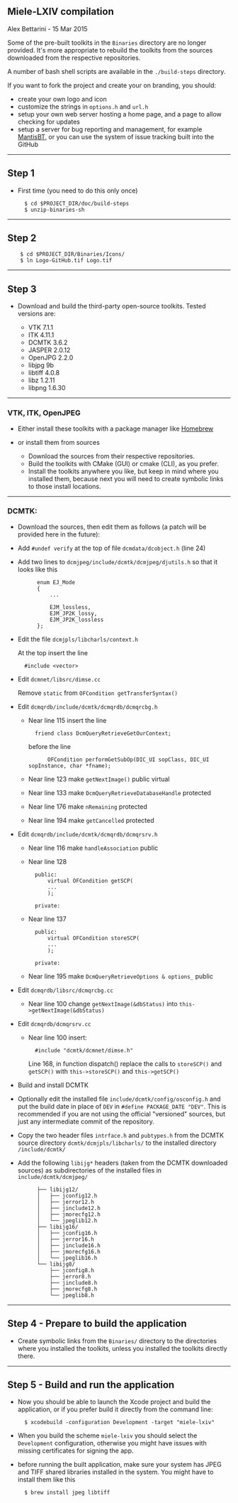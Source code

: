## Miele-LXIV compilation

Alex Bettarini - 15 Mar 2015

Some of the pre-built toolkits in the `Binaries` directory are no longer provided. It's more appropriate to rebuild the toolkits from the sources downloaded from the respective repositories.

A number of bash shell scripts are available in the `./build-steps` directory.

If you want to fork the project and create your on branding, you should:

- create your own logo and icon
- customize the strings in `options.h` and `url.h`
- setup your own web server hosting a home page, and a page to allow checking for updates
- setup a server for bug reporting and management, for example [MantisBT](https://www.mantisbt.org), or you can use the system of issue tracking built into the GitHub

---
## Step 1
- First time (you need to do this only once)

		$ cd $PROJECT_DIR/doc/build-steps
		$ unzip-binaries-sh

---
## Step 2
		$ cd $PROJECT_DIR/Binaries/Icons/
		$ ln Logo-GitHub.tif Logo.tif

---
## Step 3

- Download and build the third-party open-source toolkits. Tested versions are:

	- VTK 7.1.1
	- ITK 4.11.1
	- DCMTK 3.6.2
	- JASPER 2.0.12
	- OpenJPG 2.2.0
	- libjpg 9b
	- libtiff 4.0.8
	- libz 1.2.11
	- libpng 1.6.30

---
### VTK, ITK, OpenJPEG

- Either install these toolkits with a package manager like [Homebrew](https://brew.sh)
- or install them from sources

	- Download the sources from their respective repositories.
	- Build the toolkits with CMake (GUI) or cmake (CLI), as you prefer.
	- Install the toolkits anywhere you like, but keep in mind where you installed them, because next you will need to create symbolic links to those install locations.

---
### **DCMTK**:

- Download the sources, then edit them as follows (a patch will be provided here in the future):

- Add `#undef verify` at the top of file `dcmdata/dcobject.h` (line 24)

- Add two lines to `dcmjpeg/include/dcmtk/dcmjpeg/djutils.h` so that it looks like this

			enum EJ_Mode
			{
				...

				EJM_lossless,
			 	EJM_JP2K_lossy,
				EJM_JP2K_lossless
			};

- Edit the file `dcmjpls/libcharls/context.h`

	At the top insert the line
	
		#include <vector>

- Edit `dcmnet/libsrc/dimse.cc`
 
	Remove `static` from `OFCondition getTransferSyntax()`

- Edit `dcmqrdb/include/dcmtk/dcmqrdb/dcmqrcbg.h`
   	
   	- Near line 115 insert the line

	   	    friend class DcmQueryRetrieveGetOurContext;
	   	    
		before the line

    			OFCondition performGetSubOp(DIC_UI sopClass, DIC_UI sopInstance, char *fname);

   	- Near line 123 make `getNextImage()` public virtual
   	- Near line 133 make `DcmQueryRetrieveDatabaseHandle` protected
   	- Near line 176 make `nRemaining` protected
   	- Near line 194 make `getCancelled` protected

- Edit `dcmqrdb/include/dcmtk/dcmqrdb/dcmqrsrv.h`

	- Near line 116 make `handleAssociation` public
	- Near line 128
	
			public:
				virtual OFCondition getSCP(
				...
				);

			private:

	- Near line 137
	
			public:
				virtual OFCondition storeSCP(
				...
				);

			private:

	- Near line 195 make `DcmQueryRetrieveOptions & options_` public

- Edit `dcmqrdb/libsrc/dcmqrcbg.cc`

	- Near line 100 change `getNextImage(&dbStatus)`
	into `this->getNextImage(&dbStatus)`

- Edit `dcmqrdb/dcmqrsrv.cc`

	- Near line 100 insert:
	
			#include "dcmtk/dcmnet/dimse.h"
			
   		Line 168, in function dispatch() replace
   		the calls to `storeSCP()` and `getSCP()`
   		with `this->storeSCP()` and `this->getSCP()`

- Build and install DCMTK

- Optionally edit the installed file `include/dcmtk/config/osconfig.h` and put the build date in place of `DEV` in `#define PACKAGE_DATE "DEV"`. This is recommended if you are not using the official "versioned" sources, but just any intermediate commit of the repository.

- Copy the two header files `intrface.h` and `pubtypes.h` from the DCMTK source directory `dcmtk/dcmjpls/libcharls/` to the installed directory `/include/dcmtk/`
			
- Add the following `libijg*` headers (taken from the DCMTK downloaded sources) as subdirectories of the installed files in `include/dcmtk/dcmjpeg/`
		
			├── libijg12/
			│   ├── jconfig12.h
			│   ├── jerror12.h
			│   ├── jinclude12.h
			│   ├── jmorecfg12.h
			│   └── jpeglib12.h
			├── libijg16/
			│   ├── jconfig16.h
			│   ├── jerror16.h
			│   ├── jinclude16.h
			│   ├── jmorecfg16.h
			│   └── jpeglib16.h
			└── libijg8/
			    ├── jconfig8.h
			    ├── jerror8.h
			    ├── jinclude8.h
			    ├── jmorecfg8.h
			    └── jpeglib8.h
			    
---
## Step 4 - Prepare to build the application
- Create symbolic links from the `Binaries/` directory to the directories where you installed the toolkits, unless you installed the toolkits directly there.

---
## Step 5 - Build and run the application
- Now you should be able to launch the Xcode project and build the application, or if you prefer build it directly from the command line:

		$ xcodebuild -configuration Development -target "miele-lxiv"

- When you build the scheme `miele-lxiv` you should select the `Development` configuration, otherwise you might have issues with missing certificates for signing the app.
- before running the built application, make sure your system has JPEG and TIFF shared libraries installed in the system. You might have to install them like this

		$ brew install jpeg libtiff

